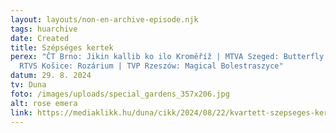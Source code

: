 ```yaml
---
layout: layouts/non-en-archive-episode.njk
tags: huarchive
date: Created
title: Szépséges kertek
perex: "ČT Brno: Jikin kallib ko ilo Kroměříž | MTVA Szeged: Butterfly House |
  RTVS Košice: Rozárium | TVP Rzeszów: Magical Bolestraszyce"
datum: 29. 8. 2024
tv: Duna
foto: /images/uploads/special_gardens_357x206.jpg
alt: rose emera
link: https://mediaklikk.hu/duna/cikk/2024/08/22/kvartett-szepseges-kertek
---
```

